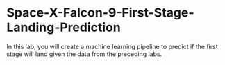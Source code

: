 # Space-X-Falcon-9-First-Stage-Landing-Prediction
 In this lab, you will create a machine learning pipeline to predict if the first stage will land given the data from the preceding labs.
